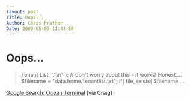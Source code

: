 ```yaml
---
layout: post
Title: Oops...  
Author: Chris Prather
Date: 2003-05-09 11:44:58
---
```


# Oops...
<blockquote>Tenant List. '."\n" ); // don't worry about this - it works! Honest....
$filename = "data.home/tenantlist.txt"; if( file_exists( $filename ... </blockquote>
<a title="Google Search: Ocean Terminal" href="http://www.google.com/search?sourceid=mozclient&ie=utf-8&oe=utf-8&q=Ocean Terminal">Google Search: Ocean Terminal</a> [via Craig]
